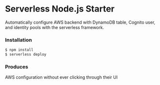 # Serverless Node.js Starter
Automatically configure AWS backend with DynamoDB table, Cognito user, and identity pools with the serverless framework.

### Installation
``` bash
$ npm install
$ serverless deploy
```

### Produces

AWS configuration without ever clicking through their UI

